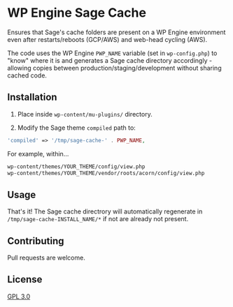 # WP Engine Sage Cache 

Ensures that Sage's cache folders are present on a WP Engine environment even after restarts/reboots (GCP/AWS) and web-head cycling (AWS). 

The code uses the WP Engine `PWP_NAME` variable (set in `wp-config.php`) to "know" where it is and generates a Sage cache directory accordingly - allowing copies between production/staging/development without sharing cached code.

## Installation

1. Place inside `wp-content/mu-plugins/` directory.

2. Modify the Sage theme `compiled` path to:
```php
'compiled' => '/tmp/sage-cache-' . PWP_NAME,
```

For example, within... 
```bash
wp-content/themes/YOUR_THEME/config/view.php
wp-content/themes/YOUR_THEME/vendor/roots/acorn/config/view.php
```

## Usage

That's it! The Sage cache directrory will automatically regenerate in `/tmp/sage-cache-INSTALL_NAME/*` if not are already not present.

## Contributing
Pull requests are welcome. 


## License
[GPL 3.0](https://choosealicense.com/licenses/gpl-3.0/)